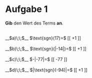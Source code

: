 <!--
version:  0.0.1

language: de

@style
input {
    text-align: center;
}

.flex-container {
    display: flex;
    flex-wrap: wrap;
    align-items: stretch;
    gap: 20px;
}

.flex-child {
    flex: 1;
    min-width: 350px;
    margin-right: 20px;
}

@media (max-width: 400px) {
    .flex-child {
        flex: 100%;
        margin-right: 0;
    }
}
@end

formula: \carry   \textcolor{red}{\scriptsize #1}
formula: \digit   \rlap{\carry{#1}}\phantom{#2}#2
formula: \permil  \text{‰}

import: https://raw.githubusercontent.com/liaTemplates/algebrite/master/README.md
import: https://raw.githubusercontent.com/LiaTemplates/Tikz-Jax/main/README.md

script: https://cdn.jsdelivr.net/gh/LiaTemplates/Tikz-Jax@main/dist/index.js

@round
<script>
  let value = `@input`;
  if (value.startsWith("@")) {
    ""
  } else {
    value = JSON.parse(value);
    value = value[0]
    value = value.replace(/,/g, ".");
    value = parseFloat(value);
    value = Math.round(value * Math.pow(10,@1)) / Math.pow(10,@1);
    value == @0
  }
</script>
@end

tags: Negative Zahlen, Zahlenverständnis, sehr leicht

-->




# Aufgabe 1

**Gib** den Wert des Terms **an**.

<br>
__$a)\;\;$__ $\text{sgn}(17)=$ [[  +1   ]]
<br>
<br>
__$b)\;\;$__ $\text{sgn}(|-14|)=$ [[  +1  ]]
<br>
<br>
__$c)\;\;$__ $-|-77|=$ [[  -77  ]]
<br>
<br>
__$d)\;\;$__ $|\text{sgn}(-94)|=$ [[  +1  ]]

<br>
<br>
<br>
<br>


